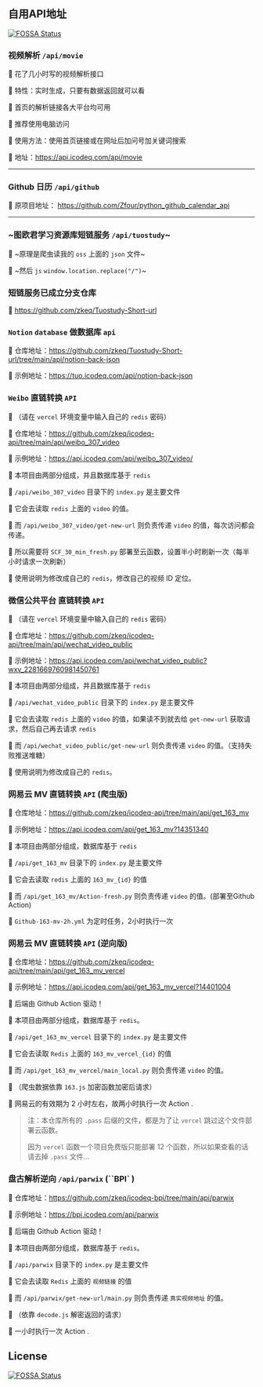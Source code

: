 ## 自用API地址
[![FOSSA Status](https://app.fossa.com/api/projects/git%2Bgithub.com%2Fzkeq%2Ficodeq-api.svg?type=small)](https://app.fossa.com/projects/git%2Bgithub.com%2Fzkeq%2Ficodeq-api?ref=badge_small)


### 视频解析 `/api/movie`

🚀 花了几小时写的视频解析接口

🚀 特性：实时生成，只要有数据返回就可以看

🚀 首页的解析链接各大平台均可用

🚀 推荐使用电脑访问

🚀 使用方法：使用首页链接或在网址后加问号加关键词搜索

🚀 地址：https://api.icodeq.com/api/movie

------------

### Github 日历 `/api/github`

🚀 原项目地址： https://github.com/Zfour/python_github_calendar_api

------------

### ~图欧君学习资源库短链服务 `/api/tuostudy`~

🚀 ~原理是爬虫读我的 `oss` 上面的 `json` 文件~

🚀 ~然后 `js`  `window.location.replace("/")`~

### 短链服务已成立分支仓库

🚀 https://github.com/zkeq/Tuostudy-Short-url

### `Notion` `database` 做数据库 `api`

🚀 仓库地址：https://github.com/zkeq/Tuostudy-Short-url/tree/main/api/notion-back-json

🚀 示例地址：https://tuo.icodeq.com/api/notion-back-json

### `Weibo` 直链转换 `API` 

🚀 （请在 `vercel` 环境变量中输入自己的 `redis` 密码）

🚀 仓库地址：https://github.com/zkeq/icodeq-api/tree/main/api/weibo_307_video

🚀 示例地址：https://api.icodeq.com/api/weibo_307_video/

🚀 本项目由两部分组成，并且数据库基于 `redis`

🚀 `/api/weibo_307_video` 目录下的 `index.py` 是主要文件

🚀 它会去读取 `redis` 上面的 `video` 的值。

🚀 而 `/api/weibo_307_video/get-new-url` 则负责传递 `video` 的值，每次访问都会传递。

🚀 所以需要将 `SCF_30_min_fresh.py` 部署至云函数，设置半小时刷新一次（每半小时请求一次刷新）

🚀 使用说明为修改成自己的 `redis`，修改自己的视频 ID 定位。

### 微信公共平台 直链转换 `API`

🚀 （请在 `vercel` 环境变量中输入自己的 `redis` 密码）

🚀 仓库地址：https://github.com/zkeq/icodeq-api/tree/main/api/wechat_video_public

🚀 示例地址：https://api.icodeq.com/api/wechat_video_public?wxv_2281669760981450761

🚀 本项目由两部分组成，并且数据库基于 `redis`

🚀 `/api/wechat_video_public` 目录下的 `index.py` 是主要文件

🚀 它会去读取 `redis` 上面的 `video` 的值，如果读不到就去给 `get-new-url` 获取请求，然后自己再去请求 `redis`

🚀 而 `/api/wechat_video_public/get-new-url` 则负责传递 `video` 的值。（支持失败推送堆糖）

🚀 使用说明为修改成自己的 `redis`。

### 网易云 MV 直链转换 `API` (爬虫版)

🚀 仓库地址：https://github.com/zkeq/icodeq-api/tree/main/api/get_163_mv

🚀 示例地址：https://api.icodeq.com/api/get_163_mv?14351340

🚀 本项目由两部分组成，数据库基于 `redis`

🚀 `/api/get_163_mv` 目录下的 `index.py` 是主要文件

🚀 它会去读取 `redis` 上面的 `163_mv_{id}` 的值

🚀 而 `/api/get_163_mv/Action-fresh.py` 则负责传递 `video` 的值。(部署至Github Action)

🚀 `Github-163-mv-2h.yml` 为定时任务，2小时执行一次

### 网易云 MV 直链转换 `API` (逆向版)

🚀 仓库地址：https://github.com/zkeq/icodeq-api/tree/main/api/get_163_mv_vercel

🚀 示例地址：https://api.icodeq.com/api/get_163_mv_vercel?14401004

🚀 后端由 Github Action 驱动！

🚀 本项目由两部分组成，数据库基于 `redis`。

🚀 `/api/get_163_mv_vercel` 目录下的 `index.py` 是主要文件

🚀 它会去读取 `Redis` 上面的 `163_mv_vercel_{id}` 的值

🚀 而 `/api/get_163_mv_vercel/main_local.py` 则负责传递 `video` 的值。

🚀 （爬虫数据依靠 `163.js` 加密函数加密后请求）

🚀 网易云的有效期为 2 小时左右，故两小时执行一次 Action .

> 注：本仓库所有的 `.pass` 后缀的文件，都是为了让 `vercel` 跳过这个文件部署云函数。
>
> 因为 `vercel` 函数一个项目免费版只能部署 12 个函数，所以如果查看的话请去掉 `.pass` 文件...


### 盘古解析逆向 `/api/parwix` (``BPI` )

🚀 仓库地址：https://github.com/zkeq/icodeq-bpi/tree/main/api/parwix

🚀 示例地址：https://bpi.icodeq.com/api/parwix

🚀 后端由 Github Action 驱动！

🚀 本项目由两部分组成，数据库基于 `redis`。

🚀 `/api/parwix` 目录下的 `index.py` 是主要文件

🚀 它会去读取 `Redis` 上面的 `视频链接` 的值

🚀 而 `/api/parwix/get-new-url/main.py` 则负责传递 `真实视频地址` 的值。

🚀 （依靠 `decode.js` 解密返回的请求）

🚀 一小时执行一次 Action .


## License
[![FOSSA Status](https://app.fossa.com/api/projects/git%2Bgithub.com%2Fzkeq%2Ficodeq-api.svg?type=large)](https://app.fossa.com/projects/git%2Bgithub.com%2Fzkeq%2Ficodeq-api?ref=badge_large)
